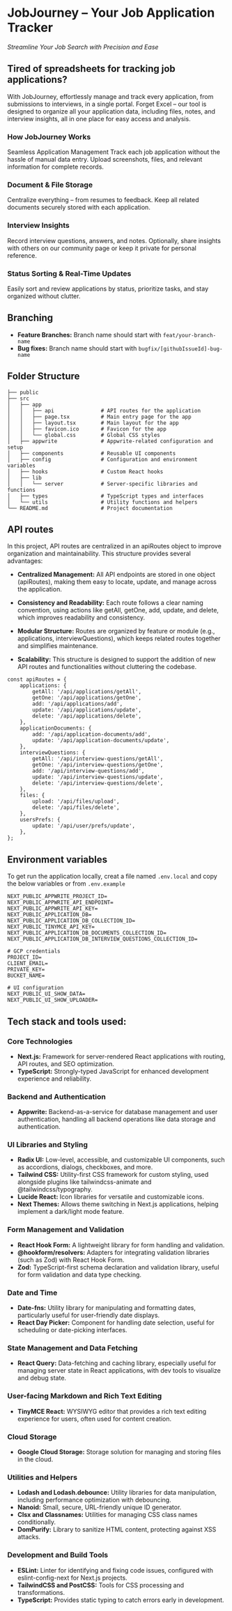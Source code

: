 # JobJourney – Your Job Application Tracker

_Streamline Your Job Search with Precision and Ease_

## Tired of spreadsheets for tracking job applications?

With JobJourney, effortlessly manage and track every application, from submissions to interviews, in a single portal. Forget Excel – our tool is designed to organize all your application data, including files, notes, and interview insights, all in one place for easy access and analysis.

### How JobJourney Works

Seamless Application Management
Track each job application without the hassle of manual data entry. Upload screenshots, files, and relevant information for complete records.

### Document & File Storage

Centralize everything – from resumes to feedback. Keep all related documents securely stored with each application.

### Interview Insights

Record interview questions, answers, and notes. Optionally, share insights with others on our community page or keep it private for personal reference.

### Status Sorting & Real-Time Updates

Easily sort and review applications by status, prioritize tasks, and stay organized without clutter.

## Branching

-   **Feature Branches:** Branch name should start with `feat/your-branch-name`
-   **Bug fixes:** Branch name should start with `bugfix/[githubIssueId]-bug-name`

## Folder Structure

```
├── public
├── src
│   ├── app
│   │   ├── api               # API routes for the application
│   │   ├── page.tsx          # Main entry page for the app
│   │   ├── layout.tsx        # Main layout for the app
│   │   ├── favicon.ico       # Favicon for the app
│   │   └── global.css        # Global CSS styles
│   ├── appwrite              # Appwrite-related configuration and setup
│   ├── components            # Reusable UI components
│   ├── config                # Configuration and environment variables
│   ├── hooks                 # Custom React hooks
│   ├── lib
│   │   └── server            # Server-specific libraries and functions
│   ├── types                 # TypeScript types and interfaces
│   └── utils                 # Utility functions and helpers
└── README.md                 # Project documentation

```

## API routes

In this project, API routes are centralized in an apiRoutes object to improve organization and maintainability. This structure provides several advantages:

- **Centralized Management:** All API endpoints are stored in one object (apiRoutes), making them easy to locate, update, and manage across the application.

- **Consistency and Readability:** Each route follows a clear naming convention, using actions like getAll, getOne, add, update, and delete, which improves readability and consistency.

- **Modular Structure:** Routes are organized by feature or module (e.g., applications, interviewQuestions), which keeps related routes together and simplifies maintenance.

- **Scalability:** This structure is designed to support the addition of new API routes and functionalities without cluttering the codebase.

```
const apiRoutes = {
	applications: {
		getAll: '/api/applications/getAll',
		getOne: '/api/applications/getOne',
		add: '/api/applications/add',
		update: '/api/applications/update',
		delete: '/api/applications/delete',
	},
	applicationDocuments: {
		add: '/api/application-documents/add',
		update: '/api/application-documents/update',
	},
	interviewQuestions: {
		getAll: '/api/interview-questions/getAll',
		getOne: '/api/interview-questions/getOne',
		add: '/api/interview-questions/add',
		update: '/api/interview-questions/update',
		delete: '/api/interview-questions/delete',
	},
	files: {
		upload: '/api/files/upload',
		delete: '/api/files/delete',
	},
	usersPrefs: {
		update: '/api/user/prefs/update',
	},
};

```

## Environment variables

To get run the application locally, creat a file named `.env.local` and copy the below variables or from `.env.example`

```
NEXT_PUBLIC_APPWRITE_PROJECT_ID=
NEXT_PUBLIC_APPWRITE_API_ENDPOINT=
NEXT_PUBLIC_APPWRITE_API_KEY=
NEXT_PUBLIC_APPLICATION_DB=
NEXT_PUBLIC_APPLICATION_DB_COLLECTION_ID=
NEXT_PUBLIC_TINYMCE_API_KEY=
NEXT_PUBLIC_APPLICATION_DB_DOCUMENTS_COLLECTION_ID=
NEXT_PUBLIC_APPLICATION_DB_INTERVIEW_QUESTIONS_COLLECTION_ID=

# GCP credentials
PROJECT_ID=
CLIENT_EMAIL=
PRIVATE_KEY=
BUCKET_NAME=

# UI configuration
NEXT_PUBLIC_UI_SHOW_DATA=
NEXT_PUBLIC_UI_SHOW_UPLOADER=

```

## Tech stack and tools used:

### Core Technologies

-   **Next.js:** Framework for server-rendered React applications with routing, API routes, and SEO optimization.
-   **TypeScript:** Strongly-typed JavaScript for enhanced development experience and reliability.

### Backend and Authentication

-   **Appwrite:** Backend-as-a-service for database management and user authentication, handling all backend operations like data storage and authentication.

### UI Libraries and Styling

-   **Radix UI:** Low-level, accessible, and customizable UI components, such as accordions, dialogs, checkboxes, and more.
-   **Tailwind CSS:** Utility-first CSS framework for custom styling, used alongside plugins like tailwindcss-animate and @tailwindcss/typography.
-   **Lucide React:** Icon libraries for versatile and customizable icons.
-   **Next Themes:** Allows theme switching in Next.js applications, helping implement a dark/light mode feature.

### Form Management and Validation

-   **React Hook Form:** A lightweight library for form handling and validation.
-   **@hookform/resolvers:** Adapters for integrating validation libraries (such as Zod) with React Hook Form.
-   **Zod:** TypeScript-first schema declaration and validation library, useful for form validation and data type checking.

### Date and Time

-   **Date-fns:** Utility library for manipulating and formatting dates, particularly useful for user-friendly date displays.
-   **React Day Picker:** Component for handling date selection, useful for scheduling or date-picking interfaces.

### State Management and Data Fetching

-   **React Query:** Data-fetching and caching library, especially useful for managing server state in React applications, with dev tools to visualize and debug state.

### User-facing Markdown and Rich Text Editing

-   **TinyMCE React:** WYSIWYG editor that provides a rich text editing experience for users, often used for content creation.

### Cloud Storage

-   **Google Cloud Storage:** Storage solution for managing and storing files in the cloud.

### Utilities and Helpers

-   **Lodash and Lodash.debounce:** Utility libraries for data manipulation, including performance optimization with debouncing.
-   **Nanoid:** Small, secure, URL-friendly unique ID generator.
-   **Clsx and Classnames:** Utilities for managing CSS class names conditionally.
-   **DomPurify:** Library to sanitize HTML content, protecting against XSS attacks.

### Development and Build Tools

-   **ESLint:** Linter for identifying and fixing code issues, configured with eslint-config-next for Next.js projects.
-   **TailwindCSS and PostCSS:** Tools for CSS processing and transformations.
-   **TypeScript:** Provides static typing to catch errors early in development.
